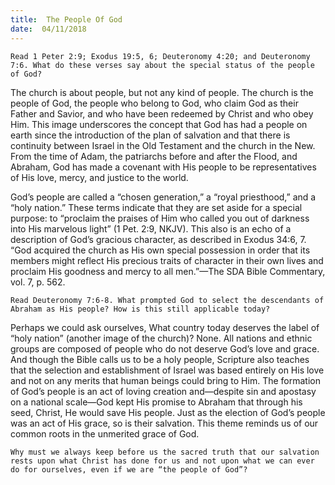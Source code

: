 ```yaml
---
title:  The People Of God
date:  04/11/2018
---
```


`Read 1 Peter 2:9; Exodus 19:5, 6; Deuteronomy 4:20; and Deuteronomy 7:6. What do these verses say about the special status of the people of God?`

The church is about people, but not any kind of people. The church is the people of God, the people who belong to God, who claim God as their Father and Savior, and who have been redeemed by Christ and who obey Him. This image underscores the concept that God has had a people on earth since the introduction of the plan of salvation and that there is continuity between Israel in the Old Testament and the church in the New. From the time of Adam, the patriarchs before and after the Flood, and Abraham, God has made a covenant with His people to be representatives of His love, mercy, and justice to the world.

God’s people are called a “chosen generation,” a “royal priesthood,” and a “holy nation.” These terms indicate that they are set aside for a special purpose: to “proclaim the praises of Him who called you out of darkness into His marvelous light” (1 Pet. 2:9, NKJV). This also is an echo of a description of God’s gracious character, as described in Exodus 34:6, 7. “God acquired the church as His own special possession in order that its members might reflect His precious traits of character in their own lives and proclaim His goodness and mercy to all men.”—The SDA Bible Commentary, vol. 7, p. 562.

`Read Deuteronomy 7:6-8. What prompted God to select the descendants of Abraham as His people? How is this still applicable today?`

Perhaps we could ask ourselves, What country today deserves the label of “holy nation” (another image of the church)? None. All nations and ethnic groups are composed of people who do not deserve God’s love and grace. And though the Bible calls us to be a holy people, Scripture also teaches that the selection and establishment of Israel was based entirely on His love and not on any merits that human beings could bring to Him. The formation of God’s people is an act of loving creation and—despite sin and apostasy on a national scale—God kept His promise to Abraham that through his seed, Christ, He would save His people. Just as the election of God’s people was an act of His grace, so is their salvation. This theme reminds us of our common roots in the unmerited grace of God.

`Why must we always keep before us the sacred truth that our salvation rests upon what Christ has done for us and not upon what we can ever do for ourselves, even if we are “the people of God”?`